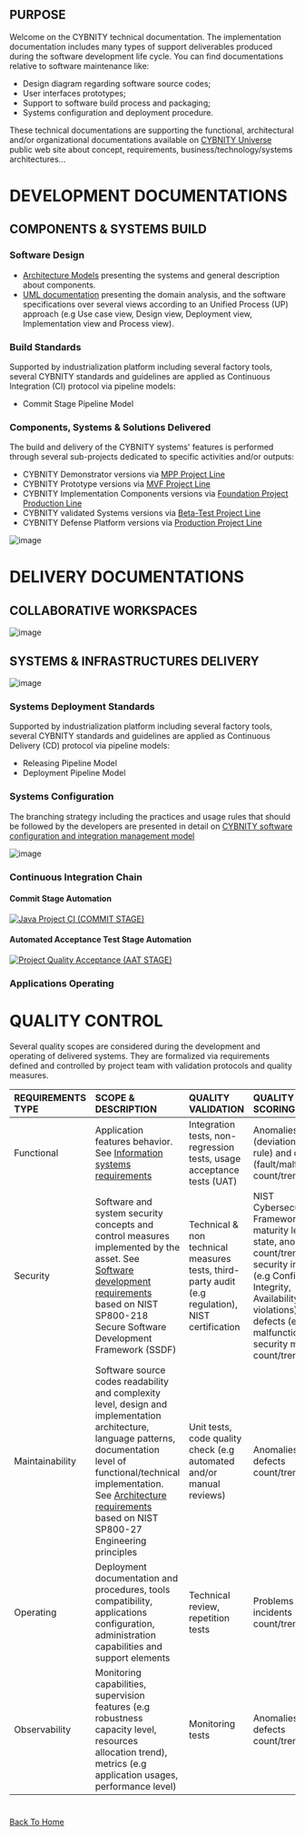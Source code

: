## PURPOSE
Welcome on the CYBNITY technical documentation.
The implementation documentation includes many types of support deliverables produced during the software development life cycle.
You can find documentations relative to software maintenance like:
- Design diagram regarding software source codes;
- User interfaces prototypes;
- Support to software build process and packaging;
- Systems configuration and deployment procedure.

These technical documentations are supporting the functional, architectural and/or organizational documentations available on [CYBNITY Universe](https://cybnity.notion.site/CYBNITY-Universe-c707ba2ebc3047c6ad533f18b2e0f9db) public web site about concept, requirements, business/technology/systems architectures...

# DEVELOPMENT DOCUMENTATIONS
## COMPONENTS & SYSTEMS BUILD
### Software Design
- [Architecture Models](architecture/README.md) presenting the systems and general description about components.
- [UML documentation](uml/README.md) presenting the domain analysis, and the software specifications over several views according to an Unified Process (UP) approach (e.g Use case view, Design view, Deployment view, Implementation view and Process view).

### Build Standards
Supported by industrialization platform including several factory tools, several CYBNITY standards and guidelines are applied as Continuous Integration (CI) protocol via pipeline models:
- Commit Stage Pipeline Model

### Components, Systems & Solutions Delivered
The build and delivery of the CYBNITY systems' features is performed through several sub-projects dedicated to specific activities and/or outputs:

- CYBNITY Demonstrator versions via [MPP Project Line](https://github.com/cybnity/mpp-demonstrators)
- CYBNITY Prototype versions via [MVF Project Line](../prototypes-line)
- CYBNITY Implementation Components versions via [Foundation Project Production Line](../implementations-line)
- CYBNITY validated Systems versions via [Beta-Test Project Line](../systems-line)
- CYBNITY Defense Platform versions via [Production Project Line](../production-line)

![image](uml/implementation/CYBNITY_solution_development_guidance.png)

# DELIVERY DOCUMENTATIONS
## COLLABORATIVE WORKSPACES

![image](CYBNITY-workspaces-OS.png)

## SYSTEMS & INFRASTRUCTURES DELIVERY
![image](CYBNITY_Software_Systems_Production_Chain.png)

### Systems Deployment Standards
Supported by industrialization platform including several factory tools, several CYBNITY standards and guidelines are applied as Continuous Delivery (CD) protocol via pipeline models:
- Releasing Pipeline Model
- Deployment Pipeline Model

### Systems Configuration
The branching strategy including the practices and usage rules that should be followed by the developers are presented in detail on [CYBNITY software configuration and integration management model](https://cybnity.notion.site/BAI03-05-CYBNITY-Software-Configuration-Integration-Management-Model-89b9e65d8b2043a0845b2c8216b0c38a)

![image](Release-branching-strategy.svg)

### Continuous Integration Chain
#### Commit Stage Automation
[![Java Project CI (COMMIT STAGE)](https://github.com/cybnity/foundation/actions/workflows/java-project-ci.yml/badge.svg)](https://github.com/cybnity/foundation/actions/workflows/java-project-ci.yml)

#### Automated Acceptance Test Stage Automation
[![Project Quality Acceptance (AAT STAGE)](https://github.com/cybnity/foundation/actions/workflows/software-project-aat.yml/badge.svg)](https://github.com/cybnity/foundation/actions/workflows/software-project-aat.yml)

### Applications Operating

# QUALITY CONTROL
Several quality scopes are considered during the development and operating of delivered systems.
They are formalized via requirements defined and controlled by project team with validation protocols and quality measures.

| REQUIREMENTS TYPE | SCOPE & DESCRIPTION | QUALITY VALIDATION | QUALITY SCORING |
| :--- | :---| :--- | :-- |
| Functional | Application features behavior. See [Information systems requirements](https://www.notion.so/cybnity/BAI02-01-Information-Systems-Functional-Requirements-7e1a0c857160495c9c4e7a6a072824af) | Integration tests, non-regression tests, usage acceptance tests (UAT) | Anomalies (deviation from a rule) and defects (fault/malfunction) count/trend |
| Security | Software and system security concepts and control measures implemented by the asset. See [Software development requirements](https://www.notion.so/cybnity/20cfa36c18e6458d93026ab77b87671a?v=324438a3426c48a3897e04525908de22) based on NIST SP800-218 Secure Software Development Framework (SSDF) | Technical & non technical measures tests, third-party audit (e.g regulation), NIST certification | NIST Cybersecurity Framework (CSF) maturity level state, anomalies count/trend, security incidents (e.g Confidential, Integrity, Availability violations) and defects (e.g malfunction of security measure) count/trend |
| Maintainability | Software source codes readability and complexity level, design and implementation architecture, language patterns, documentation level of functional/technical implementation. See [Architecture requirements](https://www.notion.so/cybnity/cc16991ccd3f4325a910f44512c6d401?v=3d7746e5e44a4d2cb0466c15a3320ad2) based on NIST SP800-27 Engineering principles | Unit tests, code quality check (e.g automated and/or manual reviews) | Anomalies and defects count/trend |
| Operating | Deployment documentation and procedures, tools compatibility, applications configuration, administration capabilities and support elements | Technical review, repetition tests | Problems and incidents count/trend |
| Observability | Monitoring capabilities, supervision features (e.g robustness capacity level, resources allocation trend), metrics (e.g application usages, performance level) | Monitoring tests | Anomalies and defects count/trend |

#
[Back To Home](../README.md)
